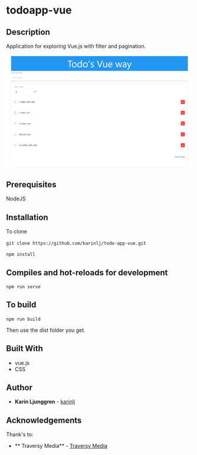 # todoapp-vue

## Description

Application for exploring Vue.js with filter and pagination.

![Screenshot](/src/assets/screenshot.jpg?raw=true "Screenshot")

## Prerequisites

NodeJS

## Installation

To clone

`git clone https://github.com/karinlj/todo-app-vue.git`

```
npm install
```

## Compiles and hot-reloads for development

```
npm run serve
```

## To build

```
npm run build
```

Then use the dist folder you get.

## Built With

- vue.js
- CSS

## Author

- **Karin Ljunggren** - [karinlj](https://github.com/karinlj)

## Acknowledgements

Thank's to:

- ** Traversy Media** - [ Traversy Media](https://www.youtube.com/user/TechGuyWeb)

